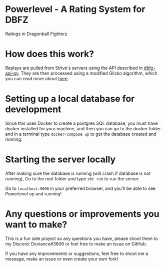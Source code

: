 # Powerlevel - A Rating System for DBFZ
Ratings in Dragonball Fighterz

# How does this work?
Replays are pulled from Strive's servers using the API described in [dbfz-api-py](https://github.com/Devianceee/dbfz-api-py). 
They are then processed using a modified Glicko algorithm, which you can read more about 
[here](https://github.com/halvnykterist/rating-update/blob/master/docs/modified-glicko.md).

# Setting up a local database for development
Since this uses Docker to create a postgres SQL database, 
you must have docker installed for your machine, and then you can go to the docker folder 
and in a terminal type `docker-compose up` to get the database created and running.

# Starting the server locally
After making sure the database is running (will crash if database is not running), Go to the root folder and type `sbt run` to run the server.

Go to `localhost:9000` in your preferred browser, and you'll be able to see Powerlevel up and running!

# Any questions or improvements you want to make?
This is a fun side project so any questions you have, please shoot them to my Discord: Deviance#3806 or feel free to make an issue on GitHub.

If you have any improvements or suggestions, feel free to shoot me a message, make an issue or even create your own fork!
